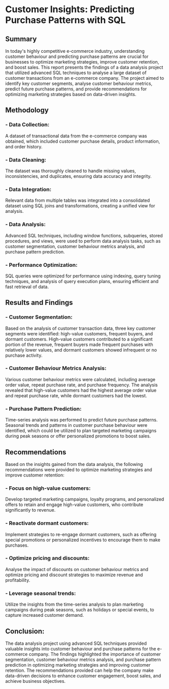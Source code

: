 # Customer Insights: Predicting Purchase Patterns with SQL


## Summary
In today's highly competitive e-commerce industry, understanding customer behaviour and predicting purchase patterns are crucial for businesses to optimize marketing strategies, improve customer retention, and boost sales. This report presents the findings of a data analysis project that utilized advanced SQL techniques to analyse a large dataset of customer transactions from an e-commerce company. The project aimed to identify key customer segments, analyse customer behaviour metrics, predict future purchase patterns, and provide recommendations for optimizing marketing strategies based on data-driven insights.

## Methodology
### - Data Collection: 
A dataset of transactional data from the e-commerce company was obtained, which included customer purchase details, product information, and order history.
### - Data Cleaning:
The dataset was thoroughly cleaned to handle missing values, inconsistencies, and duplicates, ensuring data accuracy and integrity.
### - Data Integration:
Relevant data from multiple tables was integrated into a consolidated dataset using SQL joins and transformations, creating a unified view for analysis.
### - Data Analysis: 
Advanced SQL techniques, including window functions, subqueries, stored procedures, and views, were used to perform data analysis tasks, such as customer segmentation, customer behaviour metrics analysis, and purchase pattern prediction.
### - Performance Optimization:
SQL queries were optimized for performance using indexing, query tuning techniques, and analysis of query execution plans, ensuring efficient and fast retrieval of data.

## Results and Findings
### - Customer Segmentation: 
Based on the analysis of customer transaction data, three key customer segments were identified: high-value customers, frequent buyers, and dormant customers. High-value customers contributed to a significant portion of the revenue, frequent buyers made frequent purchases with relatively lower values, and dormant customers showed infrequent or no purchase activity.
### - Customer Behaviour Metrics Analysis: 
Various customer behaviour metrics were calculated, including average order value, repeat purchase rate, and purchase frequency. The analysis revealed that high-value customers had the highest average order value and repeat purchase rate, while dormant customers had the lowest.
### - Purchase Pattern Prediction: 
Time-series analysis was performed to predict future purchase patterns. Seasonal trends and patterns in customer purchase behaviour were identified, which could be utilized to plan targeted marketing campaigns during peak seasons or offer personalized promotions to boost sales.

## Recommendations
Based on the insights gained from the data analysis, the following recommendations were provided to optimize marketing strategies and improve customer retention:
### - Focus on high-value customers: 
Develop targeted marketing campaigns, loyalty programs, and personalized offers to retain and engage high-value customers, who contribute significantly to revenue.
### - Reactivate dormant customers: 
Implement strategies to re-engage dormant customers, such as offering special promotions or personalized incentives to encourage them to make purchases.
### - Optimize pricing and discounts: 
Analyse the impact of discounts on customer behaviour metrics and optimize pricing and discount strategies to maximize revenue and profitability.
### - Leverage seasonal trends:
Utilize the insights from the time-series analysis to plan marketing campaigns during peak seasons, such as holidays or special events, to capture increased customer demand.

## Conclusion:
The data analysis project using advanced SQL techniques provided valuable insights into customer behaviour and purchase patterns for the e-commerce company. The findings highlighted the importance of customer segmentation, customer behaviour metrics analysis, and purchase pattern prediction in optimizing marketing strategies and improving customer retention. The recommendations provided can help the company make data-driven decisions to enhance customer engagement, boost sales, and achieve business objectives.

